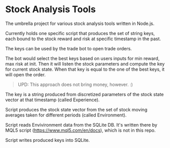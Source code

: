 # Stock Analysis Tools
The umbrella project for various stock analysis tools written in Node.js.

Currently holds one specific script that produces the set of string keys, each bound to the stock reward and risk at specific timestamp in the past.

The keys can be used by the trade bot to open trade orders. 

The bot would select the best keys based on users inputs for min reward, max risk at init. Then it will listen the stock parameters and compute the key for current stock state. When that key is equal to the one of the best keys, it will open the order.
> UPD: This approach does not bring money, however. :)

The key is a string produced from discretized parameters of the stock state vector at that timestamp (called Experience).

Script produces the stock state vector from the set of stock moving averages taken for different periods (called Environment).

Script reads Envivironment data from the SQLite DB. It's written there by MQL5 script (https://www.mql5.com/en/docs), which is not in this repo.

Script writes produced keys into SQLite.
